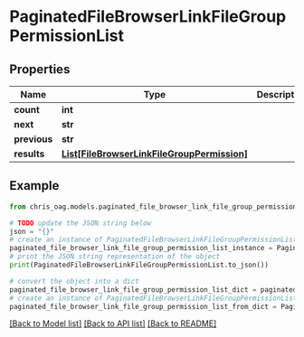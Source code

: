 # PaginatedFileBrowserLinkFileGroupPermissionList


## Properties

Name | Type | Description | Notes
------------ | ------------- | ------------- | -------------
**count** | **int** |  | [optional] 
**next** | **str** |  | [optional] 
**previous** | **str** |  | [optional] 
**results** | [**List[FileBrowserLinkFileGroupPermission]**](FileBrowserLinkFileGroupPermission.md) |  | [optional] 

## Example

```python
from chris_oag.models.paginated_file_browser_link_file_group_permission_list import PaginatedFileBrowserLinkFileGroupPermissionList

# TODO update the JSON string below
json = "{}"
# create an instance of PaginatedFileBrowserLinkFileGroupPermissionList from a JSON string
paginated_file_browser_link_file_group_permission_list_instance = PaginatedFileBrowserLinkFileGroupPermissionList.from_json(json)
# print the JSON string representation of the object
print(PaginatedFileBrowserLinkFileGroupPermissionList.to_json())

# convert the object into a dict
paginated_file_browser_link_file_group_permission_list_dict = paginated_file_browser_link_file_group_permission_list_instance.to_dict()
# create an instance of PaginatedFileBrowserLinkFileGroupPermissionList from a dict
paginated_file_browser_link_file_group_permission_list_from_dict = PaginatedFileBrowserLinkFileGroupPermissionList.from_dict(paginated_file_browser_link_file_group_permission_list_dict)
```
[[Back to Model list]](../README.md#documentation-for-models) [[Back to API list]](../README.md#documentation-for-api-endpoints) [[Back to README]](../README.md)


